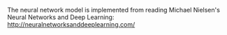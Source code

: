 The neural network model is implemented from reading Michael Nielsen's Neural Networks and Deep Learning:
http://neuralnetworksanddeeplearning.com/